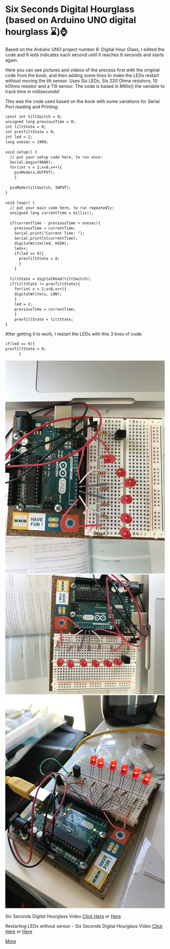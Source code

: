# Six Seconds Digital Hourglass (based on Arduino UNO digital hourglass :hourglass:):watch:

Based on the Arduino UNO project number 8: Digital Hour Glass, I edited the code and 6 leds indicates each second until it reaches 6 seconds and starts again.

Here you can see pictures and videos of the process first with the original code from the book, and then adding some lines to make the LEDs restart without moving the tilt sensor. Uses Six LEDs, Six 220 Ohms resistors, 10 kOhms resistor and a Tilt sensor. The code is based in Millis() the variable to track time in milliseconds!

This was the code used based on the book with some variations for Serial Port reading and Printing:

```
const int tiltSwitch = 8;
unsigned long previousTime = 0;
int tiltState = 0;
int prevTiltState = 0;
int led = 2;
long onesec = 1000;

void setup() {
  // put your setup code here, to run once:
  Serial.begin(9600);
  for(int x = 2;x<8;x++){
    pinMode(x,OUTPUT);
    }

  pinMode(tiltSwitch, INPUT);
}

void loop() {
  // put your main code here, to run repeatedly:
  unsigned long currentTime = millis();

  if(currentTime - previousTime > onesec){
    previousTime = currentTime;
    Serial.print("Current Time: ");
    Serial.println(currentTime);
    digitalWrite(led, HIGH);
    led++;
    if(led == 9){
      prevTiltState = 0;
      }
    }

  tiltState = digitalRead(tiltSwitch);
  if(tiltState != prevTiltState){
    for(int x = 2;x<8;x++){
    digitalWrite(x, LOW);
    }
    led = 2;
    previousTime = currentTime;
    }
    prevTiltState = tiltState;
}
```
After getting it to work, I restart the LEDs with this 3 lines of code:
```
if(led == 9){
prevTiltState = 0;
      }
```

![Six Seconds Digital Hourglass Img 1](https://github.com/linaangel/PhComp_repo/blob/master/week5/six1.jpg)
![Six Seconds Digital Hourglass Img 2](https://github.com/linaangel/PhComp_repo/blob/master/week5/six2.jpg)
![Six Seconds Digital Hourglass Img 3](https://github.com/linaangel/PhComp_repo/blob/master/week5/six3.jpg)

Six Seconds Digital Hourglass Video [Click Here](https://github.com/linaangel/PhComp_repo/blob/master/week5/six1.MOV) or [Here](https://www.youtube.com/watch?v=uGtutbs9LJE&feature=youtu.be)

Restarting LEDs without sensor - Six Seconds Digital Hourglass Video [Click Here](https://github.com/linaangel/PhComp_repo/blob/master/week5/six2.MOV) or [Here](https://www.youtube.com/watch?v=LZcFEmbMYnE&feature=youtu.be)

[More](https://github.com/linaangel/PhComp_repo/blob/master/week5/more/)
